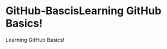 # GitHub-BascisL e a r n i n g   G i t H u b   B a s i c s !  
 L e a r n i n g   G i t H u b   B a s i c s !  
 